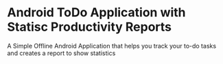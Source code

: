 # Android ToDo Application with Statisc Productivity Reports
A Simple Offline Android Application that helps you track your to-do tasks and creates a report to show statistics
